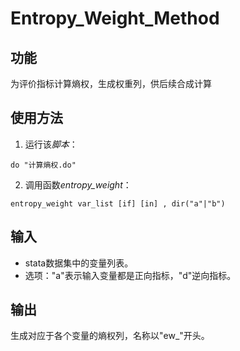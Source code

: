 # Entropy_Weight_Method

## 功能
为评价指标计算熵权，生成权重列，供后续合成计算

## 使用方法
1. 运行该*脚本*：
```
do "计算熵权.do"
```

2. 调用函数*entropy_weight*：
```
entropy_weight var_list [if] [in] , dir("a"|"b")
```

## 输入
- stata数据集中的变量列表。
- 选项："a"表示输入变量都是正向指标，"d"逆向指标。

## 输出
生成对应于各个变量的熵权列，名称以"ew_"开头。
